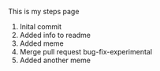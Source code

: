 This is my steps page
1. Inital commit
2. Added info to readme
3. Added meme
4. Merge pull request bug-fix-experimental
5. Added another meme
